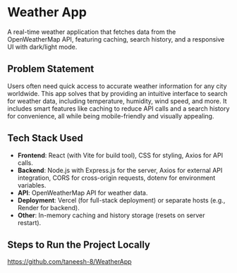 # Weather App

A real-time weather application that fetches data from the OpenWeatherMap API, featuring caching, search history, and a responsive UI with dark/light mode.

## Problem Statement
Users often need quick access to accurate weather information for any city worldwide. This app solves that by providing an intuitive interface to search for weather data, including temperature, humidity, wind speed, and more. It includes smart features like caching to reduce API calls and a search history for convenience, all while being mobile-friendly and visually appealing.

## Tech Stack Used
- **Frontend**: React (with Vite for build tool), CSS for styling, Axios for API calls.
- **Backend**: Node.js with Express.js for the server, Axios for external API integration, CORS for cross-origin requests, dotenv for environment variables.
- **API**: OpenWeatherMap API for weather data.
- **Deployment**: Vercel (for full-stack deployment) or separate hosts (e.g., Render for backend).
- **Other**: In-memory caching and history storage (resets on server restart).

## Steps to Run the Project Locally
https://github.com/taneesh-8/WeatherApp